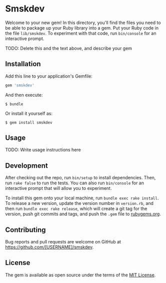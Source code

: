 # Smskdev

Welcome to your new gem! In this directory, you'll find the files you need to be able to package up your Ruby library into a gem. Put your Ruby code in the file `lib/smskdev`. To experiment with that code, run `bin/console` for an interactive prompt.

TODO: Delete this and the text above, and describe your gem

## Installation

Add this line to your application's Gemfile:

```ruby
gem 'smskdev'
```

And then execute:

    $ bundle

Or install it yourself as:

    $ gem install smskdev

## Usage

TODO: Write usage instructions here

## Development

After checking out the repo, run `bin/setup` to install dependencies. Then, run `rake false` to run the tests. You can also run `bin/console` for an interactive prompt that will allow you to experiment.

To install this gem onto your local machine, run `bundle exec rake install`. To release a new version, update the version number in `version.rb`, and then run `bundle exec rake release`, which will create a git tag for the version, push git commits and tags, and push the `.gem` file to [rubygems.org](https://rubygems.org).

## Contributing

Bug reports and pull requests are welcome on GitHub at https://github.com/[USERNAME]/smskdev.


## License

The gem is available as open source under the terms of the [MIT License](http://opensource.org/licenses/MIT).

